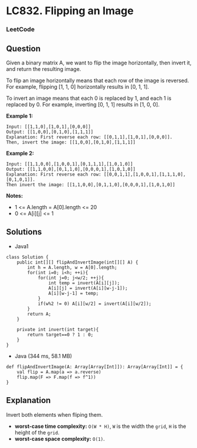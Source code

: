 # LC832. Flipping an Image

### LeetCode

## Question

Given a binary matrix A, we want to flip the image horizontally, then invert it, and return the resulting image.

To flip an image horizontally means that each row of the image is reversed.  For example, flipping [1, 1, 0] horizontally results in [0, 1, 1].

To invert an image means that each 0 is replaced by 1, and each 1 is replaced by 0. For example, inverting [0, 1, 1] results in [1, 0, 0].

**Example 1:**
```
Input: [[1,1,0],[1,0,1],[0,0,0]]
Output: [[1,0,0],[0,1,0],[1,1,1]]
Explanation: First reverse each row: [[0,1,1],[1,0,1],[0,0,0]].
Then, invert the image: [[1,0,0],[0,1,0],[1,1,1]]
```

**Example 2:**
```
Input: [[1,1,0,0],[1,0,0,1],[0,1,1,1],[1,0,1,0]]
Output: [[1,1,0,0],[0,1,1,0],[0,0,0,1],[1,0,1,0]]
Explanation: First reverse each row: [[0,0,1,1],[1,0,0,1],[1,1,1,0],[0,1,0,1]].
Then invert the image: [[1,1,0,0],[0,1,1,0],[0,0,0,1],[1,0,1,0]]
```

**Notes:**

* 1 <= A.length = A[0].length <= 20
* 0 <= A[i][j] <= 1

## Solutions

* Java1
```
class Solution {
    public int[][] flipAndInvertImage(int[][] A) {
        int h = A.length, w = A[0].length;
        for(int i=0; i<h; ++i){
            for(int j=0; j<w/2; ++j){
                int temp = invert(A[i][j]);
                A[i][j] = invert(A[i][w-j-1]);
                A[i][w-j-1] = temp;
            }
            if(w%2 != 0) A[i][w/2] = invert(A[i][w/2]);
        }
        return A;
    }
    
    private int invert(int target){
        return target==0 ? 1 : 0;
    }
}
```

* Java (344 ms,  58.1 MB)
```
def flipAndInvertImage(A: Array[Array[Int]]): Array[Array[Int]] = {
    val flip = A.map(a => a.reverse)
    flip.map(F => F.map(f => f^1))
}
```

## Explanation

Invert both elements when fliping them. 

* **worst-case time complexity:** `O(W * H)`, `W` is the width the `grid`, `H` is the height of the `grid`.
* **worst-case space complexity:** `O(1)`.


